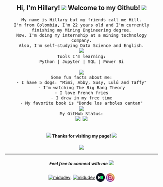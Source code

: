 <p align="center" width="300">
      <h2 align="center"> Hi, I'm Hillary! <img src="https://media.giphy.com/media/daU84afaTNkHoozNI4/giphy.gif" width="50"> Welcome to my Github!  <img src="https://media.giphy.com/media/Ts04d5yw9jJI4qBUFE/giphy.gif" width="30"> </h2>
</p>

<p align="center">
   <samp>
   My name is Hillary but my friends call me Hill. <br /> I'm from Colombia, I'm 22 years old and I'm currently finishing my Mining Engineering degree. <br /> Now, I'm doing my internship at a mining technology company.<br /> Also, I'm self-studying Data Science and English. <br />
    <img src="https://media4.giphy.com/media/1wptBhqkNgW3RwKz8g/giphy.gif?cid=790b76112eb5ec6ad7bcc5a383d48f468952f76d52283558&rid=giphy.gif&ct=s" width="60">
  <br> 
  Tools I'm learning:<br>
  Python | Jupyter |  SQL | Power Bi<br><br>
   <img align="center" width="60" src="https://media1.giphy.com/media/TJ9cPR4x4ANqsZqogT/giphy.gif?cid=790b76113cf44b20dcc0a659620891ef4d622edf5f8b6a38&rid=giphy.gif&ct=s"/><br> 
Some fun facts about me:<br>
      - I have 5 dogs: "Mimi, Abby, Susy, Lulú and Taffy"<br>
      - I'm watching The Big Bang Theory<br>
      - I love French fries<br>
      - I draw in my free time<br>
      - My favorite book is "Donde los arboles cantan"<br>
     <img align="center" width="60" src="https://media3.giphy.com/media/ALMAOMdzibUWZtfdX7/200w.webp?cid=ecf05e4705rttzyh32ia75q7zsglq46q8j8ogojhs96w5hmr&rid=200w.webp&ct=s"/><br>
 My GitHub Status:<br>
 <img width="400" src="https://github-readme-stats.vercel.app/api?username=abloominghill&show_icons=true&title_color=262B37&icon_color=FF5757&text_color=262B37">
 <img width="335" src = "https://github-readme-stats.vercel.app/api/top-langs/?username=abloominghill&show_icons=true&layout=compact&title_color=262B37&icon_color=FF5757&text_color=262B37"><br><br>     
  <samp>
</p>
      

<h4 align="center"> <img src="https://media1.giphy.com/media/egY34lzjJ0pni2P9Ma/giphy.gif?cid=790b76118acaadd6e181074c543e354203e5a8a714d51bd8&rid=giphy.gif&ct=s" width="25"> Thanks for visiting my page! <img src="https://media3.giphy.com/media/cYVOZY4kxrIsBOpbwz/200w.webp?cid=ecf05e47256e9vbf2niglihbx2ed8p54rnrnpykjz8j4vwbv&rid=200w.webp&ct=s" width="30"></h4>
      
<p align="center"><img align="center" src="http://estruyf-github.azurewebsites.net/api/VisitorHit?user=abloominghill&repo=abloominghill&countColor&countColor&countColor=#4A5FAF" width="98"/>   
      
---
       
<h5 align="center">Feel free to connect with me <img src="https://media.giphy.com/media/Yq2i0ppH5InKExkg4N/giphy.gif" width="50"></h5>
<p align="center">
   <a href="https://www.linkedin.com/in/hillarymd/" target="blank" style='margin-right:4px'><img align="center" src="https://cdn-icons-png.flaticon.com/512/145/145807.png" alt="midudev" height="28px" width="28px" />   </a>
      <a href="https://twitter.com/abloominghill_" target="blank">
    <img align="center" src="https://cdn-icons-png.flaticon.com/512/179/179342.png" alt="midudev" height="28px" width="28px" />
  </a>
   <a href="https://www.hackerrank.com/abloominghill" target="blank"> <img align="center" src="https://github.com/abloominghill/abloominghill/blob/0d55d161b4630147e5a381f881c0796b8babccf1/imagen_4.svg" alt="midu.dev" height="29px" width="29px" />
  </a> 
    <a href="https://www.instagram.com/abloominghill/" target="blank"> <img align="center" src="https://github.com/abloominghill/abloominghill/blob/509898634141242ff73503a08e1d9f4f4de4649e/imagen_6.svg" alt="midu.dev" height="28px" width="28px" />
  </a>
</p>

